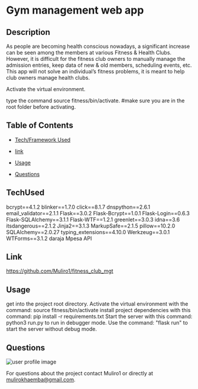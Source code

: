 
# Gym management web app

## Description
As people are becoming health conscious nowadays, a significant increase can be seen among the members at various Fitness & Health Clubs. However, it is difficult for the fitness club owners to manually manage the admission entries, keep data of new & old members, scheduling events, etc. 
This app will not solve an individual’s fitness problems, it is meant to help club owners manage health clubs.

Activate the virtual environment.

type the command source fitness/bin/activate.  #make sure you are in the root folder before activating.


## Table of Contents

* [Tech/Framework Used](#TechUsed)

* [link](#Link)

* [Usage](#usage) 

* [Questions](#Questions)


## TechUsed
bcrypt==4.1.2
blinker==1.7.0
click==8.1.7
dnspython==2.6.1
email_validator==2.1.1
Flask==3.0.2
Flask-Bcrypt==1.0.1
Flask-Login==0.6.3
Flask-SQLAlchemy==3.1.1
Flask-WTF==1.2.1
greenlet==3.0.3
idna==3.6
itsdangerous==2.1.2
Jinja2==3.1.3
MarkupSafe==2.1.5
pillow==10.2.0
SQLAlchemy==2.0.27
typing_extensions==4.10.0
Werkzeug==3.0.1
WTForms==3.1.2
daraja Mpesa API

## Link
https://github.com/Muliro1/fitness_club_mgt

## Usage
get into the project root directory.
Activate the virtual environment with the command: source fitness/bin/activate
install project dependencies with this command: pip install -r requirements.txt
Start the server with this command: python3 run.py to run in debugger mode.
Use the command: "flask run" to start the server without debug mode. 

## Questions
![user profile image](https://avatars.githubusercontent.com/u/22881664?v=4)

For questions about the project contact Muliro1 or directly at mulirokhaemba@gmail.com.



